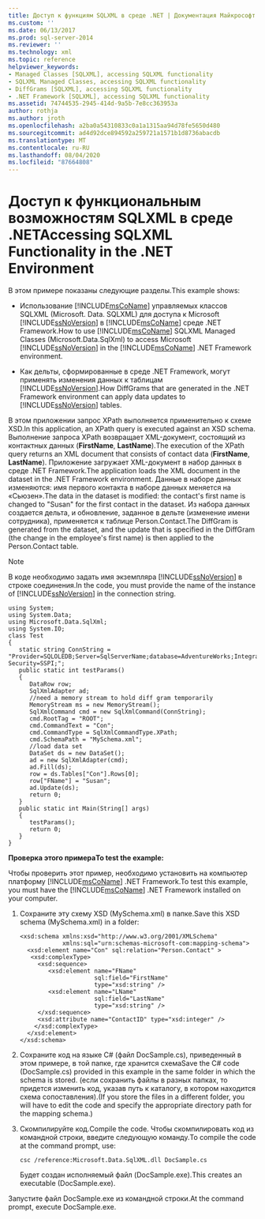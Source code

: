 ```yaml
---
title: Доступ к функциям SQLXML в среде .NET | Документация Майкрософт
ms.custom: ''
ms.date: 06/13/2017
ms.prod: sql-server-2014
ms.reviewer: ''
ms.technology: xml
ms.topic: reference
helpviewer_keywords:
- Managed Classes [SQLXML], accessing SQLXML functionality
- SQLXML Managed Classes, accessing SQLXML functionality
- DiffGrams [SQLXML], accessing SQLXML functionality
- .NET Framework [SQLXML], accessing SQLXML functionality
ms.assetid: 74744535-2945-414d-9a5b-7e8cc363953a
author: rothja
ms.author: jroth
ms.openlocfilehash: a2ba0a54310833c0a1a1315aa94d78fe5650d480
ms.sourcegitcommit: ad4d92dce894592a259721a1571b1d8736abacdb
ms.translationtype: MT
ms.contentlocale: ru-RU
ms.lasthandoff: 08/04/2020
ms.locfileid: "87664808"
---
```

# <a name="accessing-sqlxml-functionality-in-the-net-environment"></a><span data-ttu-id="ea0c5-102">Доступ к функциональным возможностям SQLXML в среде .NET</span><span class="sxs-lookup"><span data-stu-id="ea0c5-102">Accessing SQLXML Functionality in the .NET Environment</span></span>
  <span data-ttu-id="ea0c5-103">В этом примере показаны следующие разделы.</span><span class="sxs-lookup"><span data-stu-id="ea0c5-103">This example shows:</span></span>  
  
-   <span data-ttu-id="ea0c5-104">Использование [!INCLUDE[msCoName](../../../includes/msconame-md.md)] управляемых классов SQLXML (Microsoft. Data. SQLXML) для доступа к Microsoft [!INCLUDE[ssNoVersion](../../../includes/ssnoversion-md.md)] в [!INCLUDE[msCoName](../../../includes/msconame-md.md)] среде .NET Framework.</span><span class="sxs-lookup"><span data-stu-id="ea0c5-104">How to use [!INCLUDE[msCoName](../../../includes/msconame-md.md)] SQLXML Managed Classes (Microsoft.Data.SqlXml) to access Microsoft [!INCLUDE[ssNoVersion](../../../includes/ssnoversion-md.md)] in the [!INCLUDE[msCoName](../../../includes/msconame-md.md)] .NET Framework environment.</span></span>  
  
-   <span data-ttu-id="ea0c5-105">Как дельты, сформированные в среде .NET Framework, могут применять изменения данных к таблицам [!INCLUDE[ssNoVersion](../../../includes/ssnoversion-md.md)].</span><span class="sxs-lookup"><span data-stu-id="ea0c5-105">How DiffGrams that are generated in the .NET Framework environment can apply data updates to [!INCLUDE[ssNoVersion](../../../includes/ssnoversion-md.md)] tables.</span></span>  
  
 <span data-ttu-id="ea0c5-106">В этом приложении запрос XPath выполняется применительно к схеме XSD.</span><span class="sxs-lookup"><span data-stu-id="ea0c5-106">In this application, an XPath query is executed against an XSD schema.</span></span> <span data-ttu-id="ea0c5-107">Выполнение запроса XPath возвращает XML-документ, состоящий из контактных данных (**FirstName**, **LastName**).</span><span class="sxs-lookup"><span data-stu-id="ea0c5-107">The execution of the XPath query returns an XML document that consists of contact data (**FirstName**, **LastName**).</span></span> <span data-ttu-id="ea0c5-108">Приложение загружает XML-документ в набор данных в среде .NET Framework.</span><span class="sxs-lookup"><span data-stu-id="ea0c5-108">The application loads the XML document in the dataset in the .NET Framework environment.</span></span> <span data-ttu-id="ea0c5-109">Данные в наборе данных изменяются: имя первого контакта в наборе данных меняется на «Сьюзен».</span><span class="sxs-lookup"><span data-stu-id="ea0c5-109">The data in the dataset is modified: the contact's first name is changed to "Susan" for the first contact in the dataset.</span></span> <span data-ttu-id="ea0c5-110">Из набора данных создается дельта, и обновление, заданное в дельте (изменение имени сотрудника), применяется к таблице Person.Contact.</span><span class="sxs-lookup"><span data-stu-id="ea0c5-110">The DiffGram is generated from the dataset, and the update that is specified in the DiffGram (the change in the employee's first name) is then applied to the Person.Contact table.</span></span>  
  
> [!NOTE]  
>  <span data-ttu-id="ea0c5-111">В коде необходимо задать имя экземпляра [!INCLUDE[ssNoVersion](../../../includes/ssnoversion-md.md)] в строке соединения.</span><span class="sxs-lookup"><span data-stu-id="ea0c5-111">In the code, you must provide the name of the instance of [!INCLUDE[ssNoVersion](../../../includes/ssnoversion-md.md)] in the connection string.</span></span>  
  
```  
using System;  
using System.Data;  
using Microsoft.Data.SqlXml;  
using System.IO;  
class Test  
{  
   static string ConnString = "Provider=SQLOLEDB;Server=SqlServerName;database=AdventureWorks;Integrated Security=SSPI;";  
   public static int testParams()  
   {  
      DataRow row;  
      SqlXmlAdapter ad;  
      //need a memory stream to hold diff gram temporarily  
      MemoryStream ms = new MemoryStream();  
      SqlXmlCommand cmd = new SqlXmlCommand(ConnString);  
      cmd.RootTag = "ROOT";  
      cmd.CommandText = "Con";  
      cmd.CommandType = SqlXmlCommandType.XPath;  
      cmd.SchemaPath = "MySchema.xml";  
      //load data set  
      DataSet ds = new DataSet();  
      ad = new SqlXmlAdapter(cmd);  
      ad.Fill(ds);  
      row = ds.Tables["Con"].Rows[0];  
      row["FName"] = "Susan";  
      ad.Update(ds);  
      return 0;  
   }  
   public static int Main(String[] args)  
   {  
      testParams();  
      return 0;  
   }  
}  
```  
  
 <span data-ttu-id="ea0c5-112">**Проверка этого примера**</span><span class="sxs-lookup"><span data-stu-id="ea0c5-112">**To test the example:**</span></span>  
  
 <span data-ttu-id="ea0c5-113">Чтобы проверить этот пример, необходимо установить на компьютер платформу [!INCLUDE[msCoName](../../../includes/msconame-md.md)] .NET Framework.</span><span class="sxs-lookup"><span data-stu-id="ea0c5-113">To test this example, you must have the [!INCLUDE[msCoName](../../../includes/msconame-md.md)] .NET Framework installed on your computer.</span></span>  
  
1.  <span data-ttu-id="ea0c5-114">Сохраните эту схему XSD (MySchema.xml) в папке.</span><span class="sxs-lookup"><span data-stu-id="ea0c5-114">Save this XSD schema (MySchema.xml) in a folder:</span></span>  
  
    ```  
    <xsd:schema xmlns:xsd="http://www.w3.org/2001/XMLSchema"  
                xmlns:sql="urn:schemas-microsoft-com:mapping-schema">  
      <xsd:element name="Con" sql:relation="Person.Contact" >  
       <xsd:complexType>  
         <xsd:sequence>  
            <xsd:element name="FName"    
                         sql:field="FirstName"   
                         type="xsd:string" />   
            <xsd:element name="LName"    
                         sql:field="LastName"    
                         type="xsd:string" />  
         </xsd:sequence>  
         <xsd:attribute name="ContactID" type="xsd:integer" />  
        </xsd:complexType>  
      </xsd:element>  
    </xsd:schema>  
    ```  
  
2.  <span data-ttu-id="ea0c5-115">Сохраните код на языке C# (файл DocSample.cs), приведенный в этом примере, в той папке, где хранится схема</span><span class="sxs-lookup"><span data-stu-id="ea0c5-115">Save the C# code (DocSample.cs) provided in this example in the same folder in which the schema is stored.</span></span> <span data-ttu-id="ea0c5-116">(если сохранить файлы в разных папках, то придется изменить код, указав путь к каталогу, в котором находится схема сопоставления).</span><span class="sxs-lookup"><span data-stu-id="ea0c5-116">(If you store the files in a different folder, you will have to edit the code and specify the appropriate directory path for the mapping schema.)</span></span>  
  
3.  <span data-ttu-id="ea0c5-117">Скомпилируйте код.</span><span class="sxs-lookup"><span data-stu-id="ea0c5-117">Compile the code.</span></span> <span data-ttu-id="ea0c5-118">Чтобы скомпилировать код из командной строки, введите следующую команду.</span><span class="sxs-lookup"><span data-stu-id="ea0c5-118">To compile the code at the command prompt, use:</span></span>  
  
    ```  
    csc /reference:Microsoft.Data.SqlXML.dll DocSample.cs  
    ```  
  
     <span data-ttu-id="ea0c5-119">Будет создан исполняемый файл (DocSample.exe).</span><span class="sxs-lookup"><span data-stu-id="ea0c5-119">This creates an executable (DocSample.exe).</span></span>  
  
 <span data-ttu-id="ea0c5-120">Запустите файл DocSample.exe из командной строки.</span><span class="sxs-lookup"><span data-stu-id="ea0c5-120">At the command prompt, execute DocSample.exe.</span></span>  
  
  
